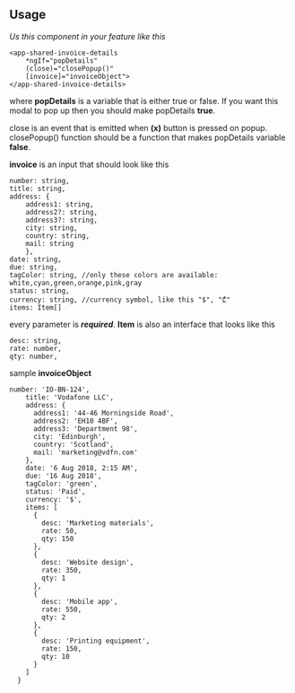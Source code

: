 ## **Usage**

_Us this component in your feature like this_

```
<app-shared-invoice-details
	*ngIf="popDetails"
	(close)="closePopup()"
	[invoice]="invoiceObject">
</app-shared-invoice-details>
```

where **popDetails** is a variable that is either true or false. If you want this modal to pop up then you should make popDetails **true**.

close is an event that is emitted when **(x)** button is pressed on popup. closePopup() function should be a function that makes popDetails variable **false**.

**invoice** is an input that should look like this

```
number: string,
title: string,
address: {
	address1: string,
	address2?: string,
	address3?: string,
	city: string,
	country: string,
	mail: string
    },
date: string,
due: string,
tagColor: string, //only these colors are available: white,cyan,green,orange,pink,gray
status: string,
currency: string, //currency symbol, like this "$", "₾"
items: Item[]
```

every parameter is **_required_**. **Item** is also an interface that looks like this

```
desc: string,
rate: number,
qty: number,
```

sample **invoiceObject**

```
number: 'IO-BN-124',
    title: 'Vodafone LLC',
    address: {
      address1: '44-46 Morningside Road',
      address2: 'EH10 4BF',
      address3: 'Department 98',
      city: 'Edinburgh',
      country: 'Scotland',
      mail: 'marketing@vdfn.com'
    },
    date: '6 Aug 2018, 2:15 AM',
    due: '16 Aug 2018',
    tagColor: 'green',
    status: 'Paid',
    currency: '$',
    items: [
      {
        desc: 'Marketing materials',
        rate: 50,
        qty: 150
      },
      {
        desc: 'Website design',
        rate: 350,
        qty: 1
      },
      {
        desc: 'Mobile app',
        rate: 550,
        qty: 2
      },
      {
        desc: 'Printing equipment',
        rate: 150,
        qty: 10
      }
    ]
  }
```
